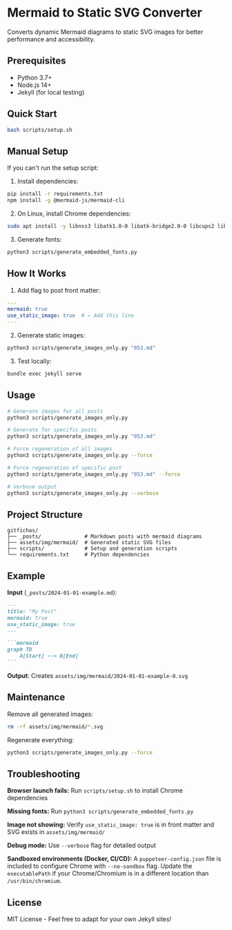 # Mermaid to Static SVG Converter

Converts dynamic Mermaid diagrams to static SVG images for better performance and accessibility.

## Prerequisites

- Python 3.7+
- Node.js 14+
- Jekyll (for local testing)

## Quick Start

```bash
bash scripts/setup.sh
```

## Manual Setup

If you can't run the setup script:

1. Install dependencies:
```bash
pip install -r requirements.txt
npm install -g @mermaid-js/mermaid-cli
```

2. On Linux, install Chrome dependencies:
```bash
sudo apt install -y libnss3 libatk1.0-0 libatk-bridge2.0-0 libcups2 libdrm2 libxkbcommon0 libxcomposite1 libxdamage1 libxfixes3 libxrandr2 libgbm1 libasound2
```

3. Generate fonts:
```bash
python3 scripts/generate_embedded_fonts.py
```

## How It Works

1. Add flag to post front matter:

```yaml
---
mermaid: true
use_static_image: true  # ← Add this line
---
```

2. Generate static images:

```bash
python3 scripts/generate_images_only.py "053.md"
```

3. Test locally:

```bash
bundle exec jekyll serve
```

## Usage

```bash
# Generate images for all posts
python3 scripts/generate_images_only.py

# Generate for specific posts
python3 scripts/generate_images_only.py "053.md"

# Force regeneration of all images
python3 scripts/generate_images_only.py --force

# Force regeneration of specific post
python3 scripts/generate_images_only.py "053.md" --force

# Verbose output
python3 scripts/generate_images_only.py --verbose
```

## Project Structure

```
gitfichas/
├── _posts/              # Markdown posts with mermaid diagrams
├── assets/img/mermaid/  # Generated static SVG files
├── scripts/             # Setup and generation scripts
└── requirements.txt     # Python dependencies
```

## Example

**Input** (`_posts/2024-01-01-example.md`):
````markdown
---
title: "My Post"
mermaid: true
use_static_image: true
---

```mermaid
graph TD
    A[Start] --> B[End]
```
````

**Output**: Creates `assets/img/mermaid/2024-01-01-example-0.svg`

## Maintenance

Remove all generated images:
```bash
rm -rf assets/img/mermaid/*.svg
```

Regenerate everything:
```bash
python3 scripts/generate_images_only.py --force
```

## Troubleshooting

**Browser launch fails:** Run `scripts/setup.sh` to install Chrome dependencies

**Missing fonts:** Run `python3 scripts/generate_embedded_fonts.py`

**Image not showing:** Verify `use_static_image: true` is in front matter and SVG exists in `assets/img/mermaid/`

**Debug mode:** Use `--verbose` flag for detailed output

**Sandboxed environments (Docker, CI/CD):** A `puppeteer-config.json` file is included to configure Chrome with `--no-sandbox` flag. Update the `executablePath` if your Chrome/Chromium is in a different location than `/usr/bin/chromium`.

## License

MIT License - Feel free to adapt for your own Jekyll sites!